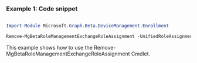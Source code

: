 ### Example 1: Code snippet

```powershell

Import-Module Microsoft.Graph.Beta.DeviceManagement.Enrollment

Remove-MgBetaRoleManagementExchangeRoleAssignment -UnifiedRoleAssignmentId $unifiedRoleAssignmentId

```
This example shows how to use the Remove-MgBetaRoleManagementExchangeRoleAssignment Cmdlet.

